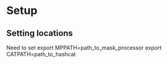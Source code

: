 # Setup

## Setting locations

Need to set 
    export MPPATH=path_to_mask_processor
    export CATPATH=path_to_hashcat
